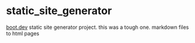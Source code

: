 # static_site_generator

[boot.dev](https://www.boot.dev) static site generator project. this was a tough one. markdown files to html pages
